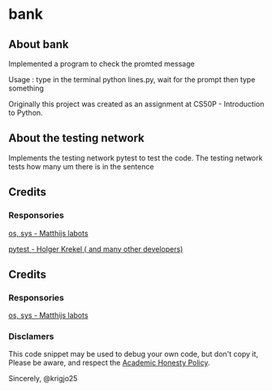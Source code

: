 # bank

## About bank

Implemented a program to check the promted message

Usage : type in the terminal python lines.py, wait for the prompt then type something

Originally this project was created as an assignment at CS50P - Introduction to Python.

##  About the testing network

Implements the testing network pytest to test the code.
The testing network tests how many um there is in the sentence

##  Credits

### Responsories

[os, sys -  Matthijs labots]()

[pytest - Holger Krekel ( and many other developers)](https://github.com/pytest-dev/pytest)

##  Credits

### Responsories

[os, sys -  Matthijs labots]()

###  Disclamers

This code snippet may be used to debug
your own code, but don't copy it,
Please be aware, and respect the [Academic Honesty Policy](https://cs50.harvard.edu/x/2023/honesty/).

Sincerely,
@krigjo25
